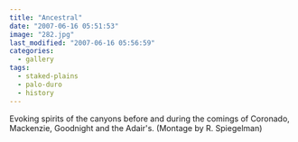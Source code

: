 ```yaml
---
title: "Ancestral"
date: "2007-06-16 05:51:53"
image: "282.jpg"
last_modified: "2007-06-16 05:56:59"
categories:
  - gallery
tags:
  - staked-plains
  - palo-duro
  - history  
---
```


Evoking spirits of the canyons before and during the comings of Coronado, Mackenzie, Goodnight and the Adair's. (Montage by R. Spiegelman)
